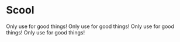 # Scool
Only use for good things!
Only use for good things!
Only use for good things!
Only use for good things!
